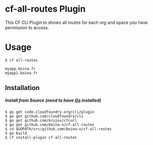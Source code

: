 # cf-all-routes Plugin
This CF CLI Plugin to shows all routes for each org and space you have permission to access.

# Usage

`$ cf all-routes`
```
myapp.boina.fr
myapp1.boina.fr
```

## Installation

##### Install from Source (need to have [Go](http://golang.org/dl/) installed)
  ```
  $ go get code.cloudfoundry.org/cli/plugin
  $ go get github.com/cloudfoundry/cli
  $ go get github.com/krujos/cfcurl
  $ go get github.com/boina-n/cf-all-routes
  $ cd $GOPATH/src/github.com/boina-n/cf-all-routes
  $ go build
  $ cf install-plugin cf-all-routes
  ```
